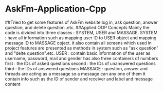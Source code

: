 # AskFm-Application-Cpp
##Tried to get some features of AskFm website log in, ask question, answer question, and delete question .etc.
##Applied OOP Concepts
Mainly the code is divided into three classes : SYSTEM, USER and MASSAGE.
  SYSTEM : have all information such as mapping user ID to USER object and mapping message ID to MASSAGE opject.
           it also contain all screens which used in project
           features are presented as methods in system such as "ask question" and "delte question".etc.
  USER : contain basic information of the user as username, password, mail and gender
         has also three containers of numbers first  : the IDs of asked questions
                                              second : the IDs of unanswered questions
                                              third  : the IDs of answered questions
  MASSAGE : question, answer and threads are acting as a message so a message can any one of them
            it contain info such as the ID of sender and receiver and label and message content
